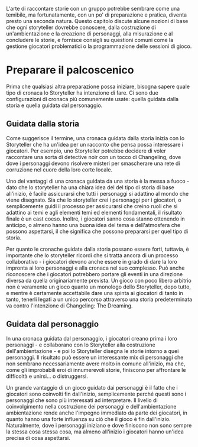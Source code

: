 L'arte di raccontare storie con un gruppo potrebbe sembrare come una temibile, ma fortunatamente, con un po' di preparazione e pratica, diventa presto una seconda natura. Questo capitolo discute alcune nozioni di base che ogni storyteller dovrebbe conoscere, dalla costruzione di un'ambientazione e la creazione di personaggi, alla misurazione e al concludere le storie, e fornisce consigli su questioni comuni come la gestione giocatori problematici o la programmazione delle sessioni di gioco.

# Preparare il palcoscenico
Prima che qualsiasi altra preparazione possa iniziare, bisogna sapere quale tipo di cronaca  lo Storyteller ha intenzione di fare. Ci sono due configurazioni di cronaca più comunemente usate: quella guidata dalla storia e quella guidata dal personaggio.

## Guidata dalla storia
Come suggerisce il termine, una cronaca guidata dalla storia inizia con lo Storyteller che ha un'idea per un racconto che pensa possa interessare i giocatori. Per esempio, uno Storyteller potrebbe decidere di voler raccontare una sorta di detective noir con un tocco di Changeling, dove dove i personaggi devono risolvere misteri per smascherare una rete di corruzione nel cuore della loro corte locale. 

Uno dei vantaggi di una cronaca guidata da una storia è la messa a fuoco - dato che lo storyteller ha una chiara idea del del tipo di storia di base all'inizio, è facile assicurarsi che tutti i personaggi si adattino al mondo che viene disegnato. Sia che lo storyteller crei i personaggi per i giocatori, o semplicemente guidi il processo per assicurarsi che creino ruoli che si adattino ai temi e agli elementi temi ed elementi fondamentali, il risultato finale è un cast coeso. Inoltre, i giocatori sanno cosa stanno ottenendo in anticipo, o almeno hanno una buona idea del tema e dell'atmosfera che possono aspettarsi, il che significa che possono prepararsi per quel tipo di storia. 

Per quanto le cronache guidate dalla storia possano essere forti, tuttavia, è importante che lo storyteller ricordi che si tratta ancora di un processo collaborativo - i giocatori devono anche essere in grado di dare la loro impronta ai loro personaggi e alla cronaca nel suo complesso. Può anche riconoscere che i giocatori potrebbero portare gli eventi in una direzione diversa da quella originariamente prevista. Un gioco con poco libero arbitrio non è veramente un gioco quanto un monologo dello Storyteller, dopo tutto, e mentre è certamente accettabile dare una spinta ai giocatori di tanto in tanto, tenerli legati a un unico percorso attraverso una storia predeterminata va contro l'intenzione di Changeling: The Dreaming.

## Guidata dal personaggio
In una cronaca guidata dal personaggio, i giocatori creano prima i loro personaggi - e collaborano con lo Storyteller alla costruzione dell'ambientazione - e poi lo Storyteller disegna le storie intorno a quei personaggi. Il risultato può essere un interessante mix di personaggi che non sembrano necessariamente avere molto in comune all'inizio, ma che, come gli improbabili eroi di innumerevoli storie, finiscono per affrontare le difficoltà e unirsi… o distruggersi.

Un grande vantaggio di un gioco guidato dai personaggi è il fatto che i giocatori sono coinvolti fin dall'inizio, semplicemente perché questi sono i personaggi che sono più interessati ad interpretare. Il livello di coinvolgimento nella costruzione dei personaggi e dell'ambientazione ambientazione rende anche l'impegno immediato da parte dei giocatori, in quanto hanno una forte influenza su ciò che il gioco è fin dall'inizio. Naturalmente, dove i personaggi iniziano e dove finiscono non sono sempre la stessa cosa stessa cosa, ma almeno all'inizio i giocatori hanno un'idea precisa di cosa aspettarsi.